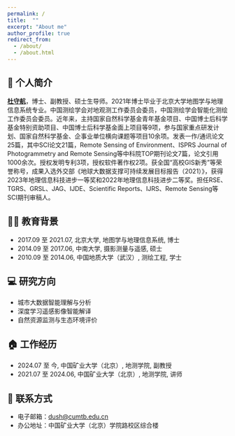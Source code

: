 ```yaml
---
permalink: /
title:  ""
excerpt: "About me"
author_profile: true
redirect_from: 
  - /about/
  - /about.html
---
```



## 📖 个人简介

[**杜守航**](https://dcxy.cumtb.edu.cn/info/1011/4692.htm)，博士、副教授、硕士生导师。2021年博士毕业于北京大学地图学与地理信息系统专业。中国测绘学会对地观测工作委员会委员，中国测绘学会智能化测绘工作委员会委员。近年来，主持国家自然科学基金青年基金项目、中国博士后科学基金特别资助项目、中国博士后科学基金面上项目等9项，参与国家重点研发计划、国家自然科学基金、企事业单位横向课题等项目10余项。发表一作/通讯论文25篇，其中SCI论文21篇，Remote Sensing of Environment、ISPRS Journal of Photogrammetry and Remote Sensing等中科院TOP期刊论文7篇，论文引用1000余次。授权发明专利3项，授权软件著作权2项。获全国“高校GIS新秀”等荣誉称号，成果入选外交部《地球大数据支撑可持续发展目标报告（2021）》，获得2023年地理信息科技进步一等奖和2022年地理信息科技进步二等奖。担任RSE、TGRS、GRSL、JAG、IJDE、Scientific Reports、IJRS、Remote Sensing等SCI期刊审稿人。


## 👨‍🎓 教育背景
* 2017.09 至 2021.07, 北京大学, 地图学与地理信息系统, 博士
* 2014.09 至 2017.06, 中南大学, 摄影测量与遥感, 硕士
* 2010.09 至 2014.06, 中国地质大学（武汉）, 测绘工程, 学士


## 💻 研究方向

* 城市大数据智能理解与分析
* 深度学习遥感影像智能解译
* 自然资源监测与生态环境评价

## 🏠 工作经历
*  2024.07 至 今, 中国矿业大学（北京）, 地测学院, 副教授
*  2021.07 至 2024.06, 中国矿业大学（北京）, 地测学院, 讲师



## 📧 联系方式

* 电子邮箱：dush@cumtb.edu.cn
* 办公地址：中国矿业大学（北京）学院路校区综合楼








